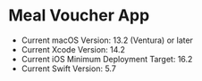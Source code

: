 # Meal Voucher App
 - Current macOS Version: 13.2 (Ventura) or later
 - Current Xcode Version: 14.2
 - Current iOS Minimum Deployment Target: 16.2
 - Current Swift Version: 5.7